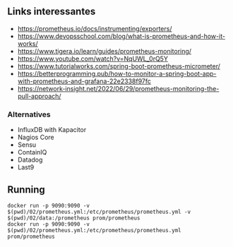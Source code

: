 ## Links interessantes

- https://prometheus.io/docs/instrumenting/exporters/
- https://www.devopsschool.com/blog/what-is-prometheus-and-how-it-works/
- https://www.tigera.io/learn/guides/prometheus-monitoring/
- https://www.youtube.com/watch?v=NqUWL_0rQ5Y
- https://www.tutorialworks.com/spring-boot-prometheus-micrometer/
- https://betterprogramming.pub/how-to-monitor-a-spring-boot-app-with-prometheus-and-grafana-22e2338f97fc
- https://network-insight.net/2022/06/29/prometheus-monitoring-the-pull-approach/


### Alternatives

- InfluxDB with Kapacitor
- Nagios Core
- Sensu
- ContainIQ
- Datadog
- Last9


## Running
```
docker run -p 9090:9090 -v $(pwd)/02/prometheus.yml:/etc/prometheus/prometheus.yml -v $(pwd)/02/data:/prometheus prom/prometheus
docker run -p 9090:9090 -v $(pwd)/02/prometheus.yml:/etc/prometheus/prometheus.yml prom/prometheus
```
